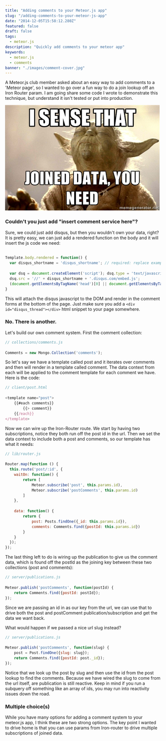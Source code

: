 ```yaml
---
title: "Adding comments to your Meteor.js app"
slug: "/adding-comments-to-your-meteor-js-app"
date: "2014-12-05T15:58:12.280Z"
featured: false
draft: false
tags:
  - meteor.js
description: "Quickly add comments to your meteor app"
keywords:
  - meteor.js
  - comments
banner: "./images/comment-cover.jpg"
---
```


A Meteor.js club member asked about an easy way to add comments to a 'Meteor page', so I wanted to go over a fun way to do a join lookup off an Iron Router param. I am going share some code I wrote to demonstrate this technique, but understand it isn't tested or put into production.

![meteor.js-join-meme](./images/joined-data-meme.jpg)

### Couldn't you just add "insert comment service here"?

Sure, we could just add disqus, but then you wouldn't own your data, right? It is pretty easy, we can just add a rendered function on the body and it will insert the js code we need:

````js

Template.body.rendered = function() {
  var disqus_shortname = 'disqus_shortname'; // required: replace example with your forum shortname

  var dsq = document.createElement('script'); dsq.type = 'text/javascript'; dsq.async = true;
  dsq.src = '//' + disqus_shortname + '.disqus.com/embed.js';
  (document.getElementsByTagName('head')[0] || document.getElementsByTagName('body')[0]).appendChild(dsq);
}

````

This will attach the disqus javascript to the DOM and render in the comment forms at the bottom of the page. Just make sure you add a `<div id="disqus_thread"></div>` html snippet to your page somewhere.

### No. There is another.

Let's build our own comment system. First the comment collection:


```js
// collections/comments.js

Comments = new Mongo.Collection('comments');
```

So let's say we have a template called post and it iterates over comments and then will render in a template called comment. The data context from each will be applied to the comment template for each comment we have. Here is the code:

```js
// client/post.html

<template name="post">
	{{#each comments}}
		{{> comment}}
	{{/each}}
</template>
```

Now we can wire up the Iron-Router route. We start by having two subscriptions, notice they both run off the post id in the url. Then we set the data context to include both a post and comments, so our template has what it needs:

```js
// lib/router.js

Router.map(function () {
  this.route('post/:id', {
  	waitOn: function() {
    	return [
    		Meteor.subscribe('post', this.params.id),
    		Meteor.subscribe('postComments', this.params.id)
    	]
  	},

  	data: function() {
		return {
			post: Posts.findOne({_id: this.params.id}),
			comments: Comments.find({postId: this.params.id})
		}
  	}
  });
});
```

The last thing left to do is wiring up the publication to give us the comment data, which is found off the postId as the joining key between these two collections (post and comments):

```js
// server/publications.js

Meteor.publish('postComments', function(postId) {
	return Comments.find({postId: postId});
});
```

Since we are passing an id in as our key from the url, we can use that to drive both the post and postComment publication/subscription and get the data we want back.

What would happen if we passed a nice url slug instead?

```js
// server/publications.js

Meteor.publish('postComments', function(slug) {
	post = Post.findOne({slug: slug});
	return Comments.find({postId: post._id});
});
```

Notice that we look up the post by slug and then use the id from the post lookup to find the comments. Because we have wired the slug to come from the url itself, are publication is still reactive. Keep in mind if you run a subquery off something like an array of ids, you may run into reactivity issues down the road.

### Multiple choice(s)

While you have many options for adding a comment system to your meteor.js app, I think these are two strong options. The key point I wanted to drive home is that you can use params from Iron-router to drive multiple subscriptions of joined data.
